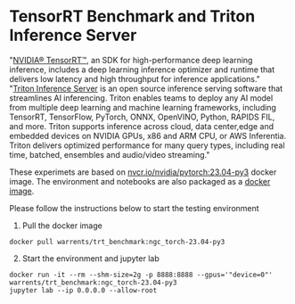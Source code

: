 # TensorRT Benchmark and Triton Inference Server
"<a href="https://developer.nvidia.com/tensorrt">NVIDIA® TensorRT™</a>, an SDK for high-performance deep learning inference, includes a deep learning inference optimizer and runtime that delivers low latency and high throughput for inference applications."  </br>
"<a href="https://developer.nvidia.com/nvidia-triton-inference-server">Triton Inference Server</a> is an open source inference serving software that streamlines AI inferencing. Triton enables teams to deploy any AI model from multiple deep learning and machine learning frameworks, including TensorRT, TensorFlow, PyTorch, ONNX, OpenVINO, Python, RAPIDS FIL, and more. Triton supports inference across cloud, data center,edge and embedded devices on NVIDIA GPUs, x86 and ARM CPU, or AWS Inferentia. Triton delivers optimized performance for many query types, including real time, batched, ensembles and audio/video streaming." </br>

These experimets are based on <a href="https://catalog.ngc.nvidia.com/orgs/nvidia/containers/pytorch">nvcr.io/nvidia/pytorch:23.04-py3</a> docker image. The environment and notebooks are also packaged as a <a href="https://hub.docker.com/r/warrents/trt_benchmark">docker image</a>. </br>

Please follow the instructions below to start the testing environment
1. Pull the docker image
```
docker pull warrents/trt_benchmark:ngc_torch-23.04-py3
```
2. Start the environment and jupyter lab
```
docker run -it --rm --shm-size=2g -p 8888:8888 --gpus='"device=0"' warrents/trt_benchmark:ngc_torch-23.04-py3
jupyter lab --ip 0.0.0.0 --allow-root
```


